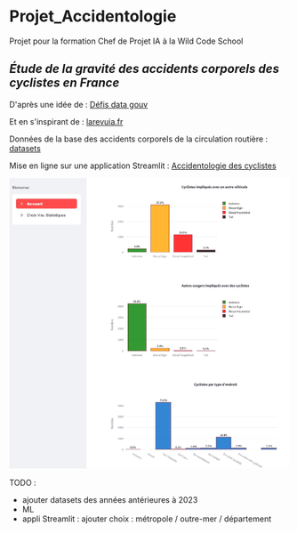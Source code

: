 # Projet_Accidentologie
Projet pour la formation Chef de Projet IA à la Wild Code School

## **_Étude de la gravité des accidents corporels des cyclistes en France_**

D'après une idée de :
[Défis data gouv](https://defis.data.gouv.fr/defis/infrastructures-cyclables)

Et en s'inspirant de : [larevuia.fr](https://larevueia.fr/xgboost-vs-random-forest-predire-la-gravite-dun-accident-de-la-route/)


Données de la base des accidents corporels de la circulation routière : [datasets](https://www.data.gouv.fr/fr/datasets/bases-de-donnees-annuelles-des-accidents-corporels-de-la-circulation-routiere-annees-de-2005-a-2023/)


Mise en ligne sur une application Streamlit : [Accidentologie des cyclistes](https://accidentologie-cyclistes.streamlit.app/)

![Application Streamlit](Images/streamlit_app1.jpg)


TODO :
- ajouter datasets des années antérieures à 2023
- ML
- appli Streamlit : ajouter choix : métropole / outre-mer / département

